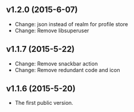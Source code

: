 v1.2.0 (2015-6-07)
-----------
* Change: json instead of realm for profile store 
* Change: Remove libsuperuser


v1.1.7 (2015-5-22)
-----------
* Change: Remove snackbar action
* Change: Remove redundant code and icon


v1.1.6 (2015-5-20)
-----------
* The first public version.
